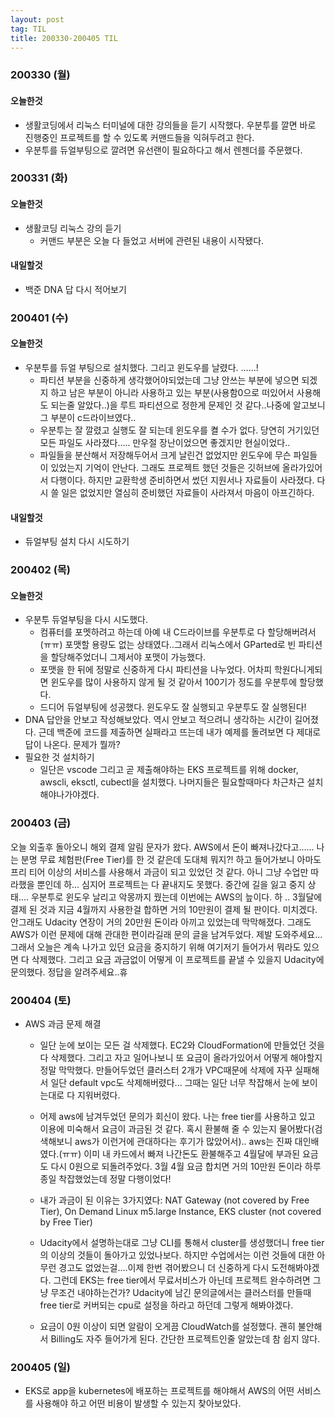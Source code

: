 ```yaml
---
layout: post
tag: TIL
title: 200330-200405 TIL
---
```

### 200330 (월)
#### 오늘한것
- 생활코딩에서 리눅스 터미널에 대한 강의들을 듣기 시작했다. 우분투를 깔면 바로 진행중인 프로젝트를 할 수 있도록 커맨드들을 익혀두려고 한다. 
- 우분투를 듀얼부팅으로 깔려면 유선랜이 필요하다고 해서 렌젠더를 주문했다.

### 200331 (화)
#### 오늘한것
- 생활코딩 리눅스 강의 듣기
  - 커맨드 부분은 오늘 다 들었고 서버에 관련된 내용이 시작됐다. 
  
#### 내일할것
- 백준 DNA 답 다시 적어보기

### 200401 (수)
#### 오늘한것
- 우분투를 듀얼 부팅으로 설치했다. 그리고 윈도우를 날렸다. ......!
  - 파티션 부분을 신중하게 생각했어야되었는데 그냥 안쓰는 부분에 넣으면 되겠지 하고 남은 부분이 아니라 사용하고 있는 부분(사용함0으로 떠있어서 사용해도 되는줄 알았다..)을 루트 파티션으로 정한게 문제인 것 같다..나중에 알고보니 그 부분이 c드라이브였다..
  - 우분투는 잘 깔렸고 실행도 잘 되는데 윈도우를 켤 수가 없다. 당연히 거기있던 모든 파일도 사라졌다..... 만우절 장난이었으면 좋겠지만 현실이었다..
  - 파일들을 분산해서 저장해두어서 크게 날린건 없었지만 윈도우에 무슨 파일들이 있었는지 기억이 안난다. 그래도 프로젝트 했던 것들은 깃허브에 올라가있어서 다행이다. 하지만 교환학생 준비하면서 썼던 지원서나 자료들이 사라졌다. 다시 쓸 일은 없었지만 열심히 준비했던 자료들이 사라져서 마음이 아프긴하다.
#### 내일할것
- 듀얼부팅 설치 다시 시도하기

### 200402 (목)
#### 오늘한것
- 우분투 듀얼부팅을 다시 시도했다. 
  - 컴퓨터를 포멧하려고 하는데 아예 내 C드라이브를 우분투로 다 할당해버려서(ㅠㅠ) 포맷할 용량도 없는 상태였다..그래서 리눅스에서 GParted로 빈 파티션을 할당해주었더니 그제서야 포맷이 가능했다.
  - 포맷을 한 뒤에 정말로 신중하게 다시 파티션을 나누었다. 어차피 학원다니게되면 윈도우를 많이 사용하지 않게 될 것 같아서 100기가 정도를 우분투에 할당했다.
  - 드디어 듀얼부팅에 성공했다. 윈도우도 잘 실행되고 우분투도 잘 실행된다!
- DNA 답안을 안보고 작성해보았다. 역시 안보고 적으려니 생각하는 시간이 길어졌다. 근데 백준에 코드를 제출하면 실패라고 뜨는데 내가 예제를 돌려보면 다 제대로 답이 나온다. 문제가 뭘까?
- 필요한 것 설치하기
  - 일단은 vscode 그리고 곧 제출해야하는 EKS 프로젝트를 위해 docker, awscli, eksctl, cubectl을 설치했다. 나머지들은 필요할때마다 차근차근 설치해야나가야겠다.
  
### 200403 (금)
오늘 외출후 돌아오니 해외 결제 알림 문자가 왔다. AWS에서 돈이 빠져나갔다고...... 나는 분명 무료 체험판(Free Tier)를 한 것 같은데 도대체 뭐지?! 하고 들어가보니 아마도 프리 티어 이상의 서비스를 사용해서 과금이 되고 있었던 것 같다. 아니 그냥 수업만 따라했을 뿐인데 하... 심지어 프로젝트는 다 끝내지도 못했다. 중간에 길을 잃고 중지 상태.... 우분투로 윈도우 날리고 악몽까지 꿨는데 이번에는 AWS의 늪이다. 하 .. 3월달에 결제 된 것과 지금 4월까지 사용한걸 합하면 거의 10만원이 결제 될 판이다. 미치겠다. 안그래도 Udacity 연장이 거의 20만원 돈이라 아끼고 있었는데 막막해졌다. 그래도 AWS가 이런 문제에 대해 관대한 편이라길래 문의 글을 남겨두었다. 제발 도와주세요...
그래서 오늘은 계속 나가고 있던 요금을 중지하기 위해 여기저기 들어가서 뭐라도 있으면 다 삭제했다. 그리고 요금 과금없이 어떻게 이 프로젝트를 끝낼 수 있을지 Udacity에 문의했다. 정답을 알려주세요..휴

### 200404 (토)
- AWS 과금 문제 해결
  - 일단 눈에 보이는 모든 걸 삭제했다. EC2와 CloudFormation에 만들었던 것을 다 삭제했다. 그리고 자고 일어나보니 또 요금이 올라가있어서 어떻게 해야할지 정말 막막했다. 만들어두었던 클러스터 2개가 VPC때문에 삭제에 자꾸 실패해서 일단 default vpc도 삭제해버렸다... 그때는 일단 너무 착잡해서 눈에 보이는대로 다 지워버렸다. 
  - 어제 aws에 남겨두었던 문의가 회신이 왔다. 나는 free tier를 사용하고 있고 이용에 미숙해서 요금이 과금된 것 같다. 혹시 환불해 줄 수 있는지 물어봤다(검색해보니 aws가 이런거에 관대하다는 후기가 많았어서).. aws는 진짜 대인배였다.(ㅠㅠ) 이미 내 카드에서 빠져 나간돈도 환불해주고 4월달에 부과된 요금도 다시 0원으로 되돌려주었다. 3월 4월 요금 합치면 거의 10만원 돈이라 하루종일 착잡했었는데 정말 다행이었다!
  - 내가 과금이 된 이유는 3가지였다: NAT Gateway (not covered by Free Tier), On Demand Linux m5.large Instance, EKS cluster (not covered by Free Tier)
  - Udacity에서 설명하는대로 그냥 CLI를 통해서 cluster를 생성했더니 free tier의 이상의 것들이 돌아가고 있었나보다. 하지만 수업에서는 이런 것들에 대한 아무런 경고도 없었는걸....이제 한번 겪어봤으니 더 신중하게 다시 도전해봐야겠다. 그런데 EKS는 free tier에서 무료서비스가 아닌데 프로젝트 완수하려면 그냥 무조건 내야하는건가? Udacity에 남긴 문의글에서는 클러스터를 만들때 free tier로 커버되는 cpu로 설정을 하라고 하던데 그렇게 해봐야겠다.
  
  - 요금이 0원 이상이 되면 알람이 오게끔 CloudWatch를 설정했다. 괜히 불안해서 Billing도 자주 들어가게 된다. 간단한 프로젝트인줄 알았는데 참 쉽지 않다.
  
### 200405 (일)
- EKS로 app을 kubernetes에 배포하는 프로젝트를 해야해서 AWS의 어떤 서비스를 사용해야 하고 어떤 비용이 발생할 수 있는지 찾아보았다. 
